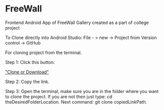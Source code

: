 # FreeWall
Frontend Android App of FreeWall Gallery created as a part of college project

To Clone directly into Android Studio:
File - > new -> Project from Version control -> GitHub

For cloning project from the terminal.

Step 1: Click this button:

["Clone or Download"]("https://i.stack.imgur.com/LqUA0m.png")

Step 2: Copy the link.

Step 3: Open the terminal, make sure you are in the folder where you want to clone the project. If you are not then just type: cd theDesiredFolderLocation. Next command: git clone copiedLinkPath.
